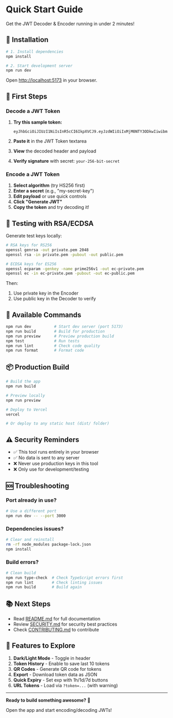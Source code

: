 # Quick Start Guide

Get the JWT Decoder & Encoder running in under 2 minutes!

## 🚀 Installation

```bash
# 1. Install dependencies
npm install

# 2. Start development server
npm run dev
```

Open [http://localhost:5173](http://localhost:5173) in your browser.

## 🎯 First Steps

### Decode a JWT Token

1. **Try this sample token:**

   ```
   eyJhbGciOiJIUzI1NiIsInR5cCI6IkpXVCJ9.eyJzdWIiOiIxMjM0NTY3ODkwIiwibmFtZSI6IkpvaG4gRG9lIiwiaWF0IjoxNTE2MjM5MDIyfQ.SflKxwRJSMeKKF2QT4fwpMeJf36POk6yJV_adQssw5c
   ```

2. **Paste it** in the JWT Token textarea
3. **View** the decoded header and payload
4. **Verify signature** with secret: `your-256-bit-secret`

### Encode a JWT Token

1. **Select algorithm** (try HS256 first)
2. **Enter a secret** (e.g., "my-secret-key")
3. **Edit payload** or use quick controls
4. **Click "Generate JWT"**
5. **Copy the token** and try decoding it!

## 🔑 Testing with RSA/ECDSA

Generate test keys locally:

```bash
# RSA keys for RS256
openssl genrsa -out private.pem 2048
openssl rsa -in private.pem -pubout -out public.pem

# ECDSA keys for ES256
openssl ecparam -genkey -name prime256v1 -out ec-private.pem
openssl ec -in ec-private.pem -pubout -out ec-public.pem
```

Then:

1. Use private key in the Encoder
2. Use public key in the Decoder to verify

## 🧪 Available Commands

```bash
npm run dev          # Start dev server (port 5173)
npm run build        # Build for production
npm run preview      # Preview production build
npm test             # Run tests
npm run lint         # Check code quality
npm run format       # Format code
```

## 📦 Production Build

```bash
# Build the app
npm run build

# Preview locally
npm run preview

# Deploy to Vercel
vercel

# Or deploy to any static host (dist/ folder)
```

## ⚠️ Security Reminders

- ✅ This tool runs entirely in your browser
- ✅ No data is sent to any server
- ❌ Never use production keys in this tool
- ❌ Only use for development/testing

## 🆘 Troubleshooting

### Port already in use?

```bash
# Use a different port
npm run dev -- --port 3000
```

### Dependencies issues?

```bash
# Clear and reinstall
rm -rf node_modules package-lock.json
npm install
```

### Build errors?

```bash
# Clean build
npm run type-check  # Check TypeScript errors first
npm run lint        # Check linting issues
npm run build       # Build again
```

## 📚 Next Steps

- Read [README.md](README.md) for full documentation
- Review [SECURITY.md](SECURITY.md) for security best practices
- Check [CONTRIBUTING.md](CONTRIBUTING.md) to contribute

## 🎨 Features to Explore

1. **Dark/Light Mode** - Toggle in header
2. **Token History** - Enable to save last 10 tokens
3. **QR Codes** - Generate QR code for tokens
4. **Export** - Download token data as JSON
5. **Quick Expiry** - Set exp with 1h/1d/7d buttons
6. **URL Tokens** - Load via `?token=...` (with warning)

---

**Ready to build something awesome?** 🚀

Open the app and start encoding/decoding JWTs!
